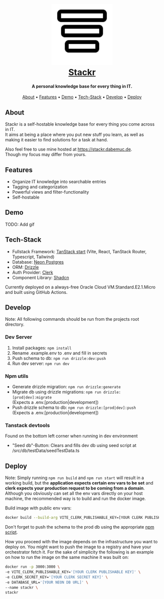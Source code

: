 <h1 align="center">
  <br>
  <a href="https://stackr.dabemuc.de"><img src="https://raw.githubusercontent.com/Dabemuc/stackr/refs/heads/main/public/logo.svg" alt="Stackr" width="200"></a>
  <br>
    <a href="https://stackr.dabemuc.de">Stackr</a>
  <br>
</h1>

<h4 align="center">A personal knowledge base for every thing in IT.</h4>

<p align="center">
  <a href="#about">About</a> •
  <a href="#features">Features</a> •
  <a href="#demo">Demo</a> •
  <a href="#tech-stack">Tech-Stack</a> •
  <a href="#develop">Develop</a> •
  <a href="#deploy">Deploy</a>
</p>

## About

Stackr is a self-hostable knowledge base for every thing you come across in IT. <br />
It aims at being a place where you put new stuff you learn, as well as making it easier to find solutions for a task at hand.

Also feel free to use mine hosted at <https://stackr.dabemuc.de>. <br />
Though my focus may differ from yours.

## Features

- Organize IT knowledge into searchable entries
- Tagging and categorization
- Powerful views and filter-functionality
- Self-hostable

## Demo

TODO: Add gif

## Tech-Stack

- Fullstack Framework: [TanStack start](https://tanstack.com/start/latest) (Vite, React, TanStack Router, Typescript, Tailwind)
- Database: [Neon Postgres](https://neon.com/)
- ORM: [Drizzle](https://orm.drizzle.team/)
- Auth Provider: [Clerk](https://clerk.com/)
- Component Library: [Shadcn](https://ui.shadcn.com/)

Currently deployed on a always-free Oracle Cloud VM.Standard.E2.1.Micro and built using GitHub Actions.

## Develop

Note: All following commands should be run from the projects root directory.

### Dev Server

1. Install packages: `npm install`
2. Rename .example.env to .env and fill in secrets
3. Push schema to db: `npm run drizzle:dev:push`
4. Run dev server: `npm run dev`

### Npm utils

- Generate drizzle migration: `npm run drizzle:generate`
- Migrate db using drizzle migrations: `npm run drizzle:[prod|dev]:migrate` <br />
  (Expects a .env.\[production|development\])
- Push drizzle schema to db: `npm run drizzle:[prod|dev]:push` <br />
  (Expects a .env.\[production|development\])

### Tanstack devtools

Found on the bottom left corner when running in dev environment

- "Seed db"-Button: Clears and fills dev db using seed script at /src/db/testData/seedTestData.ts

## Deploy

Note: Simply running `npm run build` and `npm run start` will result in a working build, but the **application expects certain env vars to be set** and **clerk expects your production request to be coming from a domain**. Although you obviously can set all the env vars directly on your host machine, the recommended way is to build and run the docker image.

Build image with public env vars:

```sh
docker build --build-arg VITE_CLERK_PUBLISHABLE_KEY=[YOUR CLERK PUBLISHABLE KEY] -t stackr .
```

Don't forget to push the schema to the prod db using the appropriate [npm script](#npm-utils).

How you proceed with the image depends on the infrastructure you want to deploy on. You might want to push the image to a registry and have your orchestrator fetch it. For the sake of simplicity the following is an example on how to run the image on the same machine it was built on:

```sh
docker run -p 3000:3000 \
-e VITE_CLERK_PUBLISHABLE_KEY='[YOUR CLERK PUBLISHABLE KEY]' \
-e CLERK_SECRET_KEY='[YOUR CLERK SECRET KEY]' \
-e DATABASE_URL='[YOUR NEON DB URL]' \
--name stackr \
stackr
```
